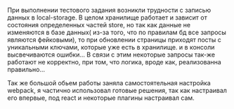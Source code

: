 При выполнении тестового задания возникли трудности с записью данных в local-storage.
В целом хранилище работает и зависит от состояния определенных частей store, но так как данные не изменяются в базе данных( из-за того, что по правилам бд все запросы являются фейковыми), то при обновлении страницы приходят посты с уникальными ключами, которые уже есть в хранилище.
и в консоли высвечиваются ошибки...
В связи с этим некоторые запросы так-же работают не корректно, при том, что логика, вроде как, реализованна правильно...

Так же большой обьем работы заняла самостоятельная настройка webpack, я частично использовал готовые решения, так как настраивал его впервые, под react и некоторые плагины настраивал сам.
